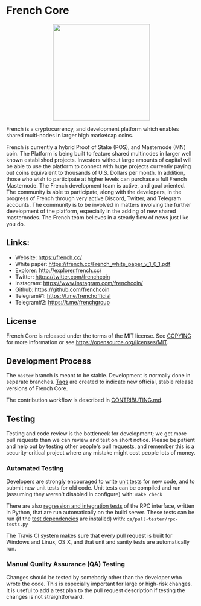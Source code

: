 French Core 
=================================================

<p align="center">
  <img src="https://raw.githubusercontent.com/sambuca911/greenstrawberrycoin/master/doc/bitcoin_logo_doxygen.png" width="256" />
</p>




French is a cryptocurrency, and development platform which enables shared multi-nodes in larger high marketcap coins.


French is currently a hybrid Proof of Stake (POS), and Masternode (MN) coin. The Platform is being built to feature shared multinodes in larger well known established projects.  Investors without large amounts of capital will be able to use the platform to connect with huge projects currently paying out coins equivalent to thousands of U.S. Dollars per month. In addition, those who wish to participate at higher levels can purchase a full French Masternode.
The French development team is active, and goal oriented.  The community is able to participate, along with the developers, in the progress of French through very active Discord, Twitter, and Telegram accounts. The community is to be involved in matters involving the further development of the platform, especially in the adding of new shared masternodes. The French team believes in a steady flow of news just like you do.

## Links:

- Website: https://french.cc/
- White paper: https://french.cc/French_white_paper_v_1_0_1.pdf
- Explorer: http://explorer.french.cc/
- Twitter: https://twitter.com/frenchcoin
- Instagram: https://www.instagram.com/frenchcoin/
- Github: https://github.com/frenchcoin
- Telegram#1: https://t.me/frenchofficial
- Telegram#2: https://t.me/frenchgroup


License
-------

French Core is released under the terms of the MIT license. See [COPYING](COPYING) for more
information or see https://opensource.org/licenses/MIT.

Development Process
-------------------

The `master` branch is meant to be stable. Development is normally done in separate branches.
[Tags](https://github.com/frenchcoin/french/tags) are created to indicate new official,
stable release versions of French Core.

The contribution workflow is described in [CONTRIBUTING.md](CONTRIBUTING.md).

Testing
-------

Testing and code review is the bottleneck for development; we get more pull
requests than we can review and test on short notice. Please be patient and help out by testing
other people's pull requests, and remember this is a security-critical project where any mistake might cost people
lots of money.

### Automated Testing

Developers are strongly encouraged to write [unit tests](/doc/unit-tests.md) for new code, and to
submit new unit tests for old code. Unit tests can be compiled and run
(assuming they weren't disabled in configure) with: `make check`

There are also [regression and integration tests](/qa) of the RPC interface, written
in Python, that are run automatically on the build server.
These tests can be run (if the [test dependencies](/qa) are installed) with: `qa/pull-tester/rpc-tests.py`

The Travis CI system makes sure that every pull request is built for Windows
and Linux, OS X, and that unit and sanity tests are automatically run.

### Manual Quality Assurance (QA) Testing

Changes should be tested by somebody other than the developer who wrote the
code. This is especially important for large or high-risk changes. It is useful
to add a test plan to the pull request description if testing the changes is
not straightforward.